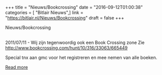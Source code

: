 +++
title = "Nieuws/Bookcrossing"
date = "2016-09-12T01:00:38"
categories = [ "Bitlair Nieuws",]
link = "https://bitlair.nl/Nieuws/Bookcrossing"
draft = false
+++

<div class="mw-content-ltr mw-parser-output" dir="ltr" lang="en"><p><a class="mw-selflink selflink">Nieuws/Bookcrossing</a>
</p></div><div class="mw-content-ltr mw-parser-output" dir="ltr" lang="en"><p><br />
2011/07/11 - Wij zijn tegenwoordig ook een Book Crossing zone
Zie <a class="external free" href="http://www.bookcrossing.com/hunt/10/316/33063/665449" rel="nofollow">http://www.bookcrossing.com/hunt/10/316/33063/665449</a>
</p><p>Special tnx aan gmc voor het registreren en mee nemen van alle boeken.
</p></div>

[Read more](https://bitlair.nl/Nieuws/Bookcrossing)